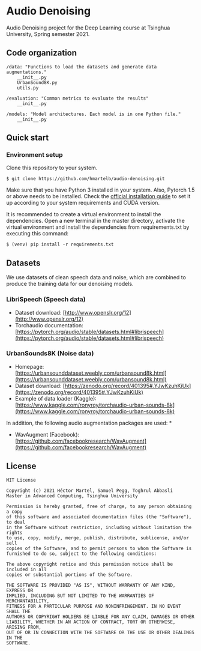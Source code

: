 # Audio Denoising

Audio Denoising project for the Deep Learning course at Tsinghua University, Spring semester 2021.

## Code organization

```
/data: "Functions to load the datasets and generate data augmentations."
    __init__.py
    UrbanSound8K.py
    utils.py

/evaluation: "Common metrics to evaluate the results"
    __init__.py

/models: "Model architectures. Each model is in one Python file."
    __init__.py
```

## Quick start

### Environment setup
Clone this repository to your system.
```
$ git clone https://github.com/hmartelb/audio-denoising.git
```

Make sure that you have Python 3 installed in your system. Also, Pytorch 1.5 or above needs to be installed. Check the [official installation guide](https://pytorch.org/get-started/locally/) to set it up according to your system requirements and CUDA version.

It is recommended to create a virtual environment to install the dependencies. Open a new terminal in the master directory, activate the virtual environment and install the dependencies from requirements.txt by executing this command:

```
$ (venv) pip install -r requirements.txt
```

## Datasets

We use datasets of clean speech data and noise, which are combined to produce the training data for our denoising models. 

### LibriSpeech (Speech data)
* Dataset download: [http://www.openslr.org/12](http://www.openslr.org/12)
* Torchaudio documentation: [https://pytorch.org/audio/stable/datasets.html#librispeech](https://pytorch.org/audio/stable/datasets.html#librispeech)

### UrbanSounds8K (Noise data)
* Homepage: [https://urbansounddataset.weebly.com/urbansound8k.html](https://urbansounddataset.weebly.com/urbansound8k.html)
* Dataset download: [https://zenodo.org/record/401395#.YJwKzuhKiUk](https://zenodo.org/record/401395#.YJwKzuhKiUk)
* Example of data loader (Kaggle): [https://www.kaggle.com/ronyroy/torchaudio-urban-sounds-8k](https://www.kaggle.com/ronyroy/torchaudio-urban-sounds-8k) 

In addition, the following audio augmentation packages are used: 
* 
* WavAugment (Facebook): [https://github.com/facebookresearch/WavAugment](https://github.com/facebookresearch/WavAugment)

## License 
```
MIT License

Copyright (c) 2021 Héctor Martel, Samuel Pegg, Toghrul Abbasli
Master in Advanced Computing, Tsinghua University

Permission is hereby granted, free of charge, to any person obtaining a copy
of this software and associated documentation files (the "Software"), to deal
in the Software without restriction, including without limitation the rights
to use, copy, modify, merge, publish, distribute, sublicense, and/or sell
copies of the Software, and to permit persons to whom the Software is
furnished to do so, subject to the following conditions:

The above copyright notice and this permission notice shall be included in all
copies or substantial portions of the Software.

THE SOFTWARE IS PROVIDED "AS IS", WITHOUT WARRANTY OF ANY KIND, EXPRESS OR
IMPLIED, INCLUDING BUT NOT LIMITED TO THE WARRANTIES OF MERCHANTABILITY,
FITNESS FOR A PARTICULAR PURPOSE AND NONINFRINGEMENT. IN NO EVENT SHALL THE
AUTHORS OR COPYRIGHT HOLDERS BE LIABLE FOR ANY CLAIM, DAMAGES OR OTHER
LIABILITY, WHETHER IN AN ACTION OF CONTRACT, TORT OR OTHERWISE, ARISING FROM,
OUT OF OR IN CONNECTION WITH THE SOFTWARE OR THE USE OR OTHER DEALINGS IN THE
SOFTWARE.
```